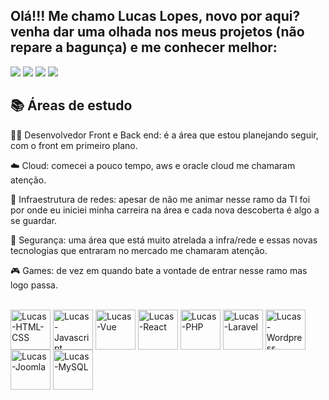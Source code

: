 ## Olá!!! Me chamo Lucas Lopes, novo por aqui? venha dar uma olhada nos meus projetos (não repare a bagunça) e me conhecer melhor:

<div align="left"> 
  <a href="https://www.linkedin.com/in/devlucaspl" target="_blank"><img src="https://img.shields.io/badge/-LinkedIn-%230077B5?style=for-the-badge&logo=linkedin&logoColor=white" target="_blank"></a>
  <a href="https://instagram.com/devlucas_pl" target="_blank"><img src="https://img.shields.io/badge/-Instagram-%23E4405F?style=for-the-badge&logo=instagram&logoColor=white" target="_blank"></a>
  <a href = "https://twitter.com/DevLucasPL"><img src="https://img.shields.io/badge/-Twitter-%231DA1F2?style=for-the-badge&logo=twitter&logoColor=white" target="_blank"></a> 
  <a href = "mailto:lucaslopes@unitins.br"><img src="https://img.shields.io/badge/-Gmail-%23333?style=for-the-badge&logo=gmail&logoColor=white" target="_blank"></a> 
</div>

## :books: Áreas de estudo

:man_technologist: Desenvolvedor Front e Back end: é a área que estou planejando seguir, com o front em primeiro plano.

:cloud: Cloud: comecei a pouco tempo, aws e oracle cloud me chamaram atenção.

:signal_strength: Infraestrutura de redes: apesar de não me animar nesse ramo da TI foi por onde eu iniciei minha carreira na área e cada nova descoberta é algo a se guardar.

:closed_lock_with_key: Segurança: uma área que está muito atrelada a infra/rede e essas novas tecnologias que entraram no mercado me chamaram atenção.

:video_game: Games: de vez em quando bate a vontade de entrar nesse ramo mas logo passa.

<div style="display: inline_block"><br>
  <img align="center" alt="Lucas-HTML-CSS" height="64" width="64" src="https://img.icons8.com/external-flatart-icons-outline-flatarticons/64/000000/external-html-programming-and-coding-flatart-icons-outline-flatarticons.png">
  <img align="center" alt="Lucas-Javascript" height="64" width="64" src="https://img.icons8.com/ios/100/000000/javascript--v1.png">
  <img align="center" alt="Lucas-Vue" height="64" width="64" src="https://img.icons8.com/windows/64/000000/vuejs.png">
  <img align="center" alt="Lucas-React" height="64" width="64" src="https://img.icons8.com/wired/64/000000/react.png">
  <img align="center" alt="Lucas-PHP" height="64" width="64" src="https://img.icons8.com/wired/64/000000/php-logo.png">
  <img align="center" alt="Lucas-Laravel" height="64" width="64" src="https://img.icons8.com/ios/100/000000/laravel.png">
  <img align="center" alt="Lucas-Wordpress" height="64" width="64" src="https://img.icons8.com/windows/64/000000/wordpress.png">
  <img align="center" alt="Lucas-Joomla" height="64" width="64" src="https://img.icons8.com/ios-filled/100/000000/joomla.png">
  <img align="center" alt="Lucas-MySQL" height="64" width="64" src="https://img.icons8.com/ios/100/000000/mysql-logo.png">
</div>
  
 ##

